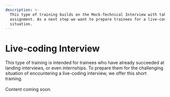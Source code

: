```yaml
---
description: >-
  This type of training builds on the Mock-Technical Interview with take-home
  assignment. As a next step we want to prepare trainees for a live-coding
  situation.
---
```


# Live-coding Interview

This type of training is intended for trainees who have already succeeded at landing interviews, or even internships. To prepare them for the challenging situation of encountering a live-coding interview, we offer this short training.\
\
Content coming soon.
